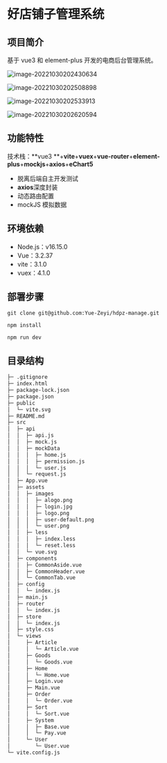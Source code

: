 # 好店铺子管理系统

## 项目简介

基于 vue3 和 element-plus 开发的电商后台管理系统。

![image-20221030202430634](https://pic.zeyiwl.cn/yunimg/20221030202431.png)

![image-20221030202508898](https://pic.zeyiwl.cn/yunimg/20221030202509.png)

![image-20221030202533913](https://pic.zeyiwl.cn/yunimg/20221030202534.png)

![image-20221030202620594](https://pic.zeyiwl.cn/yunimg/20221030202620.png)

## 功能特性

技术栈：**vue3 **+**vite**+**vuex**+**vue-router**+**element-plus**+**mockjs**+**axios**+**eChart5**

- 脱离后端自主开发测试
- **axios**深度封装
- 动态路由配置
- mockJS 模拟数据

## 环境依赖

- Node.js：v16.15.0
- Vue：3.2.37
- vite：3.1.0
- vuex：4.1.0

## 部署步骤

```
git clone git@github.com:Yue-Zeyi/hdpz-manage.git
```

```
npm install
```

```
npm run dev
```

## 目录结构

```bash
├─ .gitignore
├─ index.html
├─ package-lock.json
├─ package.json
├─ public
│  └─ vite.svg
├─ README.md
├─ src
│  ├─ api
│  │  ├─ api.js
│  │  ├─ mock.js
│  │  ├─ mockData
│  │  │  ├─ home.js
│  │  │  ├─ permission.js
│  │  │  └─ user.js
│  │  └─ request.js
│  ├─ App.vue
│  ├─ assets
│  │  ├─ images
│  │  │  ├─ alogo.png
│  │  │  ├─ login.jpg
│  │  │  ├─ logo.png
│  │  │  ├─ user-default.png
│  │  │  └─ user.png
│  │  ├─ less
│  │  │  ├─ index.less
│  │  │  └─ reset.less
│  │  └─ vue.svg
│  ├─ components
│  │  ├─ CommonAside.vue
│  │  ├─ CommonHeader.vue
│  │  └─ CommonTab.vue
│  ├─ config
│  │  └─ index.js
│  ├─ main.js
│  ├─ router
│  │  └─ index.js
│  ├─ store
│  │  └─ index.js
│  ├─ style.css
│  └─ views
│     ├─ Article
│     │  └─ Article.vue
│     ├─ Goods
│     │  └─ Goods.vue
│     ├─ Home
│     │  └─ Home.vue
│     ├─ Login.vue
│     ├─ Main.vue
│     ├─ Order
│     │  └─ Order.vue
│     ├─ Sort
│     │  └─ Sort.vue
│     ├─ System
│     │  ├─ Base.vue
│     │  └─ Pay.vue
│     └─ User
│        └─ User.vue
└─ vite.config.js
```
